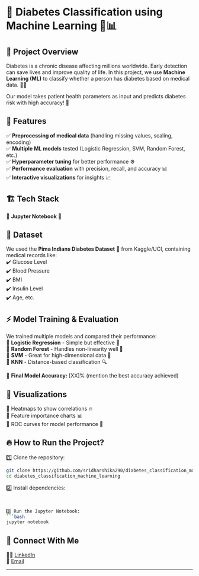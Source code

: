 
# 🏥 Diabetes Classification using Machine Learning 🤖📊  

## 🚀 Project Overview  
Diabetes is a chronic disease affecting millions worldwide. Early detection can save lives and improve quality of life. In this project, we use **Machine Learning (ML)** to classify whether a person has diabetes based on medical data. 💉🔬  

Our model takes patient health parameters as input and predicts diabetes risk with high accuracy! 🎯  

## 📌 Features  
✅ **Preprocessing of medical data** (handling missing values, scaling, encoding)  
✅ **Multiple ML models** tested (Logistic Regression, SVM, Random Forest, etc.)  
✅ **Hyperparameter tuning** for better performance ⚙️  
✅ **Performance evaluation** with precision, recall, and accuracy 📊  
✅ **Interactive visualizations** for insights 📈  

## 🏗️ Tech Stack   
🔹 **Jupyter Notebook** 📓  

## 📂 Dataset  
We used the **Pima Indians Diabetes Dataset** 🏥 from Kaggle/UCI, containing medical records like:  
✔️ Glucose Level  
✔️ Blood Pressure  
✔️ BMI  
✔️ Insulin Level  
✔️ Age, etc.  

## ⚡ Model Training & Evaluation  
We trained multiple models and compared their performance:  
📌 **Logistic Regression** - Simple but effective 🔹  
📌 **Random Forest** - Handles non-linearity well 🌲  
📌 **SVM** - Great for high-dimensional data 🔄  
📌 **KNN** - Distance-based classification 🔍  

🎯 **Final Model Accuracy:** [XX]% (mention the best accuracy achieved)  

## 🎨 Visualizations  
🔸 Heatmaps to show correlations 🔥  
🔸 Feature importance charts 📊  
🔸 ROC curves for model performance 🚀  

## 🔥 How to Run the Project?  
1️⃣ Clone the repository:  
   ```bash
   git clone https://github.com/sridharshika290/diabetes_classification_machine_learning.git
   cd diabetes_classification_machine_learning
   ```  
2️⃣ Install dependencies:  
   ```bash


3️⃣ Run the Jupyter Notebook:  
   ```bash
   jupyter notebook
   ```  

## 🔗 Connect With Me  
👨‍💻 [LinkedIn](www.linkedin.com/in/sridharshika-s-351aa0290)  
📩 [Email](sridharshika29@gmail.com)  

---
